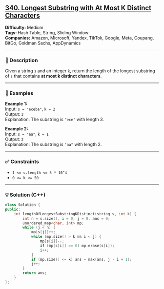 ## [340. Longest Substring with At Most K Distinct Characters](https://leetcode.com/problems/longest-substring-with-at-most-k-distinct-characters/)

**Difficulty:** Medium  
**Tags:** Hash Table, String, Sliding Window  
**Companies:** Amazon, Microsoft, Yandex, TikTok, Google, Meta, Coupang, BitGo, Goldman Sachs, AppDynamics

---

### 📝 Description

Given a string `s` and an integer `k`, return the length of the longest substring of `s` that contains **at most k distinct characters**.

---

### 📘 Examples

**Example 1:**  
Input: `s = "eceba"`, `k = 2`  
Output: `3`  
Explanation: The substring is `"ece"` with length 3.

**Example 2:**  
Input: `s = "aa"`, `k = 1`  
Output: `2`  
Explanation: The substring is `"aa"` with length 2.

---

### ✅ Constraints

- `1 <= s.length <= 5 * 10^4`
- `0 <= k <= 50`

---

### 💡 Solution (C++)

```cpp
class Solution {
public:
    int lengthOfLongestSubstringKDistinct(string s, int k) {
        int n = s.size(), i = 0, j = 0, ans = 0;
        unordered_map<char, int> mp;
        while (j < n) {
            mp[s[j]]++;
            while (mp.size() > k && i < j) {
                mp[s[i]]--;
                if (mp[s[i]] == 0) mp.erase(s[i]);
                i++;
            }
            if (mp.size() <= k) ans = max(ans, j - i + 1);
            j++;
        }
        return ans;
    }
};
```
